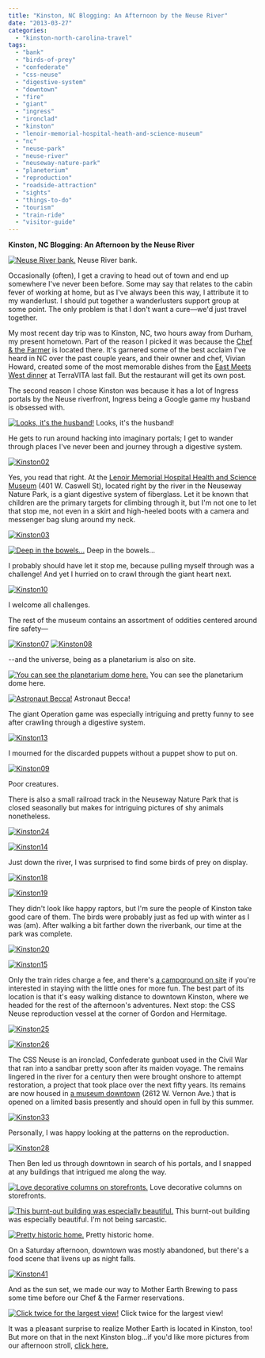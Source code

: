 ```yaml
---
title: "Kinston, NC Blogging: An Afternoon by the Neuse River"
date: "2013-03-27"
categories:
  - "kinston-north-carolina-travel"
tags:
  - "bank"
  - "birds-of-prey"
  - "confederate"
  - "css-neuse"
  - "digestive-system"
  - "downtown"
  - "fire"
  - "giant"
  - "ingress"
  - "ironclad"
  - "kinston"
  - "lenoir-memorial-hospital-heath-and-science-museum"
  - "nc"
  - "neuse-park"
  - "neuse-river"
  - "neuseway-nature-park"
  - "planeterium"
  - "reproduction"
  - "roadside-attraction"
  - "sights"
  - "things-to-do"
  - "tourism"
  - "train-ride"
  - "visitor-guide"
---
```


**Kinston, NC Blogging: An Afternoon by the Neuse River**




<div class="caption">

[![Neuse River bank.](http://s3.amazonaws.com/thegourmez-wpmedia/2013/03/Kinston30.jpg)](http://www.rebeccagomezfarrell.com/2013/03/kinston-nc-blogging-an-afternoon-by-the-neuse-river/kinston30/) Neuse River bank.</div>


Occasionally (often), I get a craving to head out of town and end up somewhere I've never been before. Some may say that relates to the cabin fever of working at home, but as I've always been this way, I attribute it to my wanderlust. I should put together a wanderlusters support group at some point. The only problem is that I don't want a cure—we'd just travel together.

My most recent day trip was to Kinston, NC, two hours away from Durham, my present hometown. Part of the reason I picked it was because the [Chef & the Farmer](http://chefandthefarmer.com/) is located there. It's garnered some of the best acclaim I've heard in NC over the past couple years, and their owner and chef, Vivian Howard, created some of the most memorable dishes from the [East Meets West dinner](http://www.rebeccagomezfarrell.com/2012/12/the-carolina-table-east-meets-west-dinner/) at TerraVITA last fall. But the restaurant will get its own post.

The second reason I chose Kinston was because it has a lot of Ingress portals by the Neuse riverfront, Ingress being a Google game my husband is obsessed with.




<div class="caption">

[![Looks, it's the husband!](http://s3.amazonaws.com/thegourmez-wpmedia/2013/03/Kinston22.jpg)](http://www.rebeccagomezfarrell.com/2013/03/kinston-nc-blogging-an-afternoon-by-the-neuse-river/kinston22/) Looks, it's the husband!</div>


He gets to run around hacking into imaginary portals; I get to wander through places I've never been and journey through a digestive system.

[![Kinston02](http://s3.amazonaws.com/thegourmez-wpmedia/2013/03/Kinston02.jpg)](http://www.rebeccagomezfarrell.com/2013/03/kinston-nc-blogging-an-afternoon-by-the-neuse-river/kinston02/)

Yes, you read that right. At the [Lenoir Memorial Hospital Health and Science Museum](http://www.neusewaypark.com/museum.html) (401 W. Caswell St), located right by the river in the Neuseway Nature Park, is a giant digestive system of fiberglass. Let it be known that children are the primary targets for climbing through it, but I'm not one to let that stop me, not even in a skirt and high-heeled boots with a camera and messenger bag slung around my neck.

[![Kinston03](http://s3.amazonaws.com/thegourmez-wpmedia/2013/03/Kinston03.jpg)](http://www.rebeccagomezfarrell.com/2013/03/kinston-nc-blogging-an-afternoon-by-the-neuse-river/kinston03/)




<div class="caption">

[![Deep in the bowels...](http://s3.amazonaws.com/thegourmez-wpmedia/2013/03/Kinston04.jpg)](http://www.rebeccagomezfarrell.com/2013/03/kinston-nc-blogging-an-afternoon-by-the-neuse-river/kinston04/) Deep in the bowels...</div>


I probably should have let it stop me, because pulling myself through was a challenge! And yet I hurried on to crawl through the giant heart next.

[![Kinston10](http://s3.amazonaws.com/thegourmez-wpmedia/2013/03/Kinston10.jpg)](http://www.rebeccagomezfarrell.com/2013/03/kinston-nc-blogging-an-afternoon-by-the-neuse-river/kinston10/)

I welcome all challenges.

The rest of the museum contains an assortment of oddities centered around fire safety—

[![Kinston07](http://s3.amazonaws.com/thegourmez-wpmedia/2013/03/Kinston07.jpg)](http://www.rebeccagomezfarrell.com/2013/03/kinston-nc-blogging-an-afternoon-by-the-neuse-river/kinston07/) [![Kinston08](http://s3.amazonaws.com/thegourmez-wpmedia/2013/03/Kinston08.jpg)](http://www.rebeccagomezfarrell.com/2013/03/kinston-nc-blogging-an-afternoon-by-the-neuse-river/kinston08/)

\--and the universe, being as a planetarium is also on site.




<div class="caption">

[![You can see the planetarium dome here.](http://s3.amazonaws.com/thegourmez-wpmedia/2013/03/Kinston23.jpg)](http://www.rebeccagomezfarrell.com/2013/03/kinston-nc-blogging-an-afternoon-by-the-neuse-river/kinston23/) You can see the planetarium dome here.</div>





<div class="caption">

[![Astronaut Becca!](http://s3.amazonaws.com/thegourmez-wpmedia/2013/03/Kinston12.jpg)](http://www.rebeccagomezfarrell.com/2013/03/kinston-nc-blogging-an-afternoon-by-the-neuse-river/kinston12/) Astronaut Becca!</div>


The giant Operation game was especially intriguing and pretty funny to see after crawling through a digestive system.

[![Kinston13](http://s3.amazonaws.com/thegourmez-wpmedia/2013/03/Kinston13.jpg)](http://www.rebeccagomezfarrell.com/2013/03/kinston-nc-blogging-an-afternoon-by-the-neuse-river/kinston13/)

I mourned for the discarded puppets without a puppet show to put on.

[![Kinston09](http://s3.amazonaws.com/thegourmez-wpmedia/2013/03/Kinston09.jpg)](http://www.rebeccagomezfarrell.com/2013/03/kinston-nc-blogging-an-afternoon-by-the-neuse-river/kinston09/)

Poor creatures.

There is also a small railroad track in the Neuseway Nature Park that is closed seasonally but makes for intriguing pictures of shy animals nonetheless.

[![Kinston24](http://s3.amazonaws.com/thegourmez-wpmedia/2013/03/Kinston24.jpg)](http://www.rebeccagomezfarrell.com/2013/03/kinston-nc-blogging-an-afternoon-by-the-neuse-river/kinston24/)

[![Kinston14](http://s3.amazonaws.com/thegourmez-wpmedia/2013/03/Kinston14.jpg)](http://www.rebeccagomezfarrell.com/2013/03/kinston-nc-blogging-an-afternoon-by-the-neuse-river/kinston14/)

Just down the river, I was surprised to find some birds of prey on display.

[![Kinston18](http://s3.amazonaws.com/thegourmez-wpmedia/2013/03/Kinston18.jpg)](http://www.rebeccagomezfarrell.com/2013/03/kinston-nc-blogging-an-afternoon-by-the-neuse-river/kinston18/)

[![Kinston19](http://s3.amazonaws.com/thegourmez-wpmedia/2013/03/Kinston19.jpg)](http://www.rebeccagomezfarrell.com/2013/03/kinston-nc-blogging-an-afternoon-by-the-neuse-river/kinston19/)

They didn't look like happy raptors, but I'm sure the people of Kinston take good care of them. The birds were probably just as fed up with winter as I was (am). After walking a bit farther down the riverbank, our time at the park was complete.

[![Kinston20](http://s3.amazonaws.com/thegourmez-wpmedia/2013/03/Kinston20.jpg)](http://www.rebeccagomezfarrell.com/2013/03/kinston-nc-blogging-an-afternoon-by-the-neuse-river/kinston20/)

[![Kinston15](http://s3.amazonaws.com/thegourmez-wpmedia/2013/03/Kinston15.jpg)](http://www.rebeccagomezfarrell.com/2013/03/kinston-nc-blogging-an-afternoon-by-the-neuse-river/kinston15/)

Only the train rides charge a fee, and there's [a campground on site](http://www.neusewaypark.com/) if you're interested in staying with the little ones for more fun. The best part of its location is that it's easy walking distance to downtown Kinston, where we headed for the rest of the afternoon's adventures. Next stop: the CSS Neuse reproduction vessel at the corner of Gordon and Hermitage.

[![Kinston25](http://s3.amazonaws.com/thegourmez-wpmedia/2013/03/Kinston25.jpg)](http://www.rebeccagomezfarrell.com/2013/03/kinston-nc-blogging-an-afternoon-by-the-neuse-river/kinston25/)

[![Kinston26](http://s3.amazonaws.com/thegourmez-wpmedia/2013/03/Kinston26.jpg)](http://www.rebeccagomezfarrell.com/2013/03/kinston-nc-blogging-an-afternoon-by-the-neuse-river/kinston26/)

The CSS Neuse is an ironclad, Confederate gunboat used in the Civil War that ran into a sandbar pretty soon after its maiden voyage. The remains lingered in the river for a century then were brought onshore to attempt restoration, a project that took place over the next fifty years. Its remains are now housed in [a museum downtown](http://www.nchistoricsites.org/neuse/neuse.htm) (2612 W. Vernon Ave.) that is opened on a limited basis presently and should open in full by this summer.

[![Kinston33](http://s3.amazonaws.com/thegourmez-wpmedia/2013/03/Kinston33.jpg)](http://www.rebeccagomezfarrell.com/2013/03/kinston-nc-blogging-an-afternoon-by-the-neuse-river/kinston33/)

Personally, I was happy looking at the patterns on the reproduction.

[![Kinston28](http://s3.amazonaws.com/thegourmez-wpmedia/2013/03/Kinston28.jpg)](http://www.rebeccagomezfarrell.com/2013/03/kinston-nc-blogging-an-afternoon-by-the-neuse-river/kinston28/)

Then Ben led us through downtown in search of his portals, and I snapped at any buildings that intrigued me along the way.




<div class="caption">

[![Love decorative columns on storefronts.](http://s3.amazonaws.com/thegourmez-wpmedia/2013/03/Kinston32.jpg)](http://www.rebeccagomezfarrell.com/2013/03/kinston-nc-blogging-an-afternoon-by-the-neuse-river/kinston32/) Love decorative columns on storefronts.</div>





<div class="caption">

[![This burnt-out building was especially beautiful.](http://s3.amazonaws.com/thegourmez-wpmedia/2013/03/Kinston38.jpg)](http://www.rebeccagomezfarrell.com/2013/03/kinston-nc-blogging-an-afternoon-by-the-neuse-river/kinston38/) This burnt-out building was especially beautiful. I'm not being sarcastic.</div>





<div class="caption">

[![ Pretty historic home.](http://s3.amazonaws.com/thegourmez-wpmedia/2013/03/Kinston34.jpg)](http://www.rebeccagomezfarrell.com/2013/03/kinston-nc-blogging-an-afternoon-by-the-neuse-river/kinston34/) Pretty historic home.</div>


On a Saturday afternoon, downtown was mostly abandoned, but there's a food scene that livens up as night falls.

[![Kinston41](http://s3.amazonaws.com/thegourmez-wpmedia/2013/03/Kinston41.jpg)](http://www.rebeccagomezfarrell.com/2013/03/kinston-nc-blogging-an-afternoon-by-the-neuse-river/kinston41/)

And as the sun set, we made our way to Mother Earth Brewing to pass some time before our Chef & the Farmer reservations.




<div class="caption">

[![Click twice for the largest view!](http://s3.amazonaws.com/thegourmez-wpmedia/2013/03/Mother-Earth-Brewing-01-1024x270.jpg)](http://www.rebeccagomezfarrell.com/2013/03/kinston-nc-blogging-an-afternoon-by-the-neuse-river/mother-earth-brewing-01/) Click twice for the largest view!</div>


It was a pleasant surprise to realize Mother Earth is located in Kinston, too! But more on that in the next Kinston blog…if you'd like more pictures from our afternoon stroll, [click here.](https://www.facebook.com/media/set/?set=a.10151360033944607.1073741826.567409606&type=1&l=d5b20f9adc "Kinston NC Photos on Facebook")
